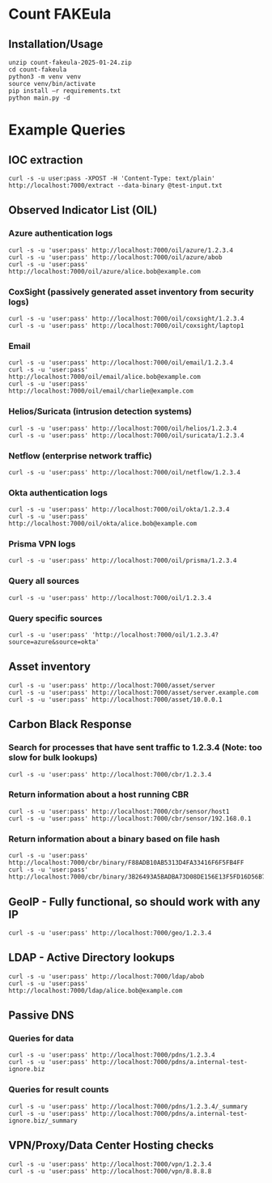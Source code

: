 # Count FAKEula

## Installation/Usage

```
unzip count-fakeula-2025-01-24.zip
cd count-fakeula
python3 -m venv venv
source venv/bin/activate
pip install –r requirements.txt
python main.py -d
```

# Example Queries

## IOC extraction

```
curl -s -u user:pass -XPOST -H 'Content-Type: text/plain' http://localhost:7000/extract --data-binary @test-input.txt
```

## Observed Indicator List (OIL)

### Azure authentication logs

```
curl -s -u 'user:pass' http://localhost:7000/oil/azure/1.2.3.4
curl -s -u 'user:pass' http://localhost:7000/oil/azure/abob
curl -s -u 'user:pass' http://localhost:7000/oil/azure/alice.bob@example.com
```

### CoxSight (passively generated asset inventory from security logs)

```
curl -s -u 'user:pass' http://localhost:7000/oil/coxsight/1.2.3.4
curl -s -u 'user:pass' http://localhost:7000/oil/coxsight/laptop1
```

### Email

```
curl -s -u 'user:pass' http://localhost:7000/oil/email/1.2.3.4
curl -s -u 'user:pass' http://localhost:7000/oil/email/alice.bob@example.com
curl -s -u 'user:pass' http://localhost:7000/oil/email/charlie@example.com
```

### Helios/Suricata (intrusion detection systems)

```
curl -s -u 'user:pass' http://localhost:7000/oil/helios/1.2.3.4
curl -s -u 'user:pass' http://localhost:7000/oil/suricata/1.2.3.4
```

### Netflow (enterprise network traffic)

```
curl -s -u 'user:pass' http://localhost:7000/oil/netflow/1.2.3.4
```

### Okta authentication logs

```
curl -s -u 'user:pass' http://localhost:7000/oil/okta/1.2.3.4
curl -s -u 'user:pass' http://localhost:7000/oil/okta/alice.bob@example.com
```

### Prisma VPN logs

```
curl -s -u 'user:pass' http://localhost:7000/oil/prisma/1.2.3.4
```

### Query all sources

```
curl -s -u 'user:pass' http://localhost:7000/oil/1.2.3.4
```

### Query specific sources

```
curl -s -u 'user:pass' 'http://localhost:7000/oil/1.2.3.4?source=azure&source=okta'
```

## Asset inventory

```
curl -s -u 'user:pass' http://localhost:7000/asset/server
curl -s -u 'user:pass' http://localhost:7000/asset/server.example.com
curl -s -u 'user:pass' http://localhost:7000/asset/10.0.0.1
```

## Carbon Black Response

### Search for processes that have sent traffic to 1.2.3.4 (Note: too slow for bulk lookups)

```
curl -s -u 'user:pass' http://localhost:7000/cbr/1.2.3.4
```

### Return information about a host running CBR

```
curl -s -u 'user:pass' http://localhost:7000/cbr/sensor/host1
curl -s -u 'user:pass' http://localhost:7000/cbr/sensor/192.168.0.1
```

### Return information about a binary based on file hash

```
curl -s -u 'user:pass' http://localhost:7000/cbr/binary/F88ADB10AB5313D4FA33416F6F5FB4FF
curl -s -u 'user:pass' http://localhost:7000/cbr/binary/3B26493A5BADBA73D08DE156E13F5FD16D56B750585182605E81744247D2C5BD
```

## GeoIP - Fully functional, so should work with any IP

```
curl -s -u 'user:pass' http://localhost:7000/geo/1.2.3.4
```

## LDAP - Active Directory lookups

```
curl -s -u 'user:pass' http://localhost:7000/ldap/abob
curl -s -u 'user:pass' http://localhost:7000/ldap/alice.bob@example.com
```

## Passive DNS

### Queries for data

```
curl -s -u 'user:pass' http://localhost:7000/pdns/1.2.3.4
curl -s -u 'user:pass' http://localhost:7000/pdns/a.internal-test-ignore.biz
```

### Queries for result counts

```
curl -s -u 'user:pass' http://localhost:7000/pdns/1.2.3.4/_summary
curl -s -u 'user:pass' http://localhost:7000/pdns/a.internal-test-ignore.biz/_summary
```

## VPN/Proxy/Data Center Hosting checks

```
curl -s -u 'user:pass' http://localhost:7000/vpn/1.2.3.4
curl -s -u 'user:pass' http://localhost:7000/vpn/8.8.8.8
```
